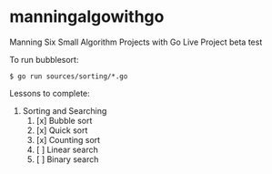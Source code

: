 # manningalgowithgo
Manning Six Small Algorithm Projects with Go Live Project beta test

To run bubblesort:

```
$ go run sources/sorting/*.go
```

Lessons to complete:
1. Sorting and Searching
    1. [x] Bubble sort
    2. [x] Quick sort
    3. [x] Counting sort
    4. [ ] Linear search
    5. [ ] Binary search
